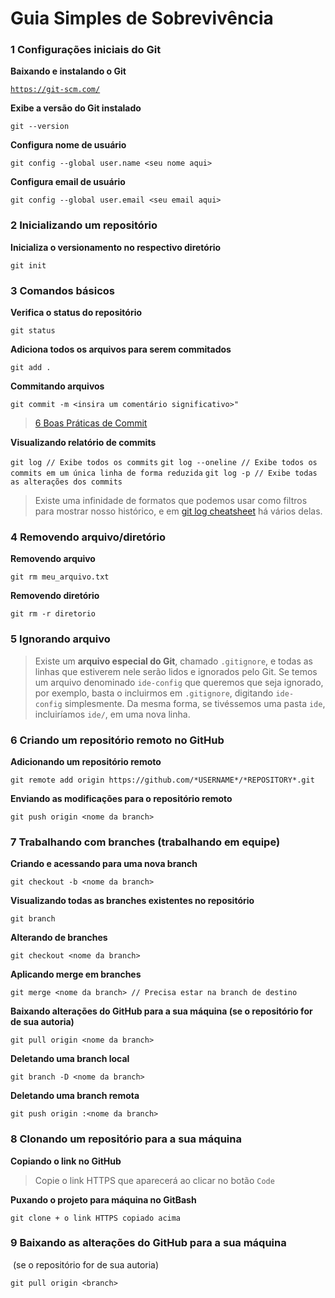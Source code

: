 # Guia Simples de Sobrevivência

### **1 Configurações iniciais do Git**

**Baixando e instalando o Git**

[`https://git-scm.com/`](https://git-scm.com/)

**Exibe a versão do Git instalado**

`git --version`

**Configura nome de usuário**

`git config --global user.name <seu nome aqui>`

**Configura email de usuário**

`git config --global user.email <seu email aqui>`

### **2 Inicializando um repositório**

**Inicializa o versionamento no respectivo diretório**

`git init`

### **3 Comandos básicos**

**Verifica o status do repositório**

`git status`

**Adiciona todos os arquivos para serem commitados**

`git add .`

**Commitando arquivos**

`git commit -m <insira um comentário significativo>"`

> [6 Boas Práticas de Commit](https://blog.locaweb.com.br/temas/codigo-aberto/6-boas-praticas-de-git/)
> 

**Visualizando relatório de commits**

`git log // Exibe todos os commits`
`git log --oneline // Exibe todos os commits em um única linha de forma reduzida` 
`git log -p // Exibe todas as alterações dos commits`

> Existe uma infinidade de formatos que podemos usar como filtros para mostrar nosso histórico, e em [git log cheatsheet](http://devhints.io/git-log) há vários delas.
> 

### 4 Removendo arquivo/diretório

**Removendo arquivo**

`git rm meu_arquivo.txt`

**Removendo diretório**

`git rm -r diretorio`

### 5 Ignorando arquivo

> Existe um **arquivo especial do Git**, chamado `.gitignore`, e todas as linhas que estiverem nele serão lidos e ignorados pelo Git. Se temos um arquivo denominado `ide-config` que queremos que seja ignorado, por exemplo, basta o incluirmos em `.gitignore`, digitando `ide-config` simplesmente. Da mesma forma, se tivéssemos uma pasta `ide`, incluiríamos `ide/`, em uma nova linha.
> 

### 6 Criando um repositório remoto no GitHub

**Adicionando um repositório remoto**

`git remote add origin https://github.com/*USERNAME*/*REPOSITORY*.git`

**Enviando as modificações para o repositório remoto**

`git push origin <nome da branch>`

### 7 **Trabalhando com branches (trabalhando em equipe)**

**Criando e acessando para uma nova branch**

`git checkout -b <nome da branch>`

**Visualizando todas as branches existentes no repositório**

`git branch`

**Alterando de branches**

`git checkout <nome da branch>`

**Aplicando merge em branches**

`git merge <nome da branch> // Precisa estar na branch de destino`

**Baixando alterações do GitHub para a sua máquina (se o repositório for de sua autoria)**

`git pull origin <nome da branch>`

**Deletando uma branch local**

`git branch -D <nome da branch>`

**Deletando uma branch remota**

`git push origin :<nome da branch>`

### 8 Clonando um repositório para a sua máquina

**Copiando o link no GitHub**

> Copie o link HTTPS que aparecerá ao clicar no botão `Code`
> 

**Puxando o projeto para máquina no GitBash**

`git clone + o link HTTPS copiado acima`

### **9 Baixando as alterações do GitHub para a sua máquina**
 (se o repositório for de sua autoria)

`git pull origin <branch>`